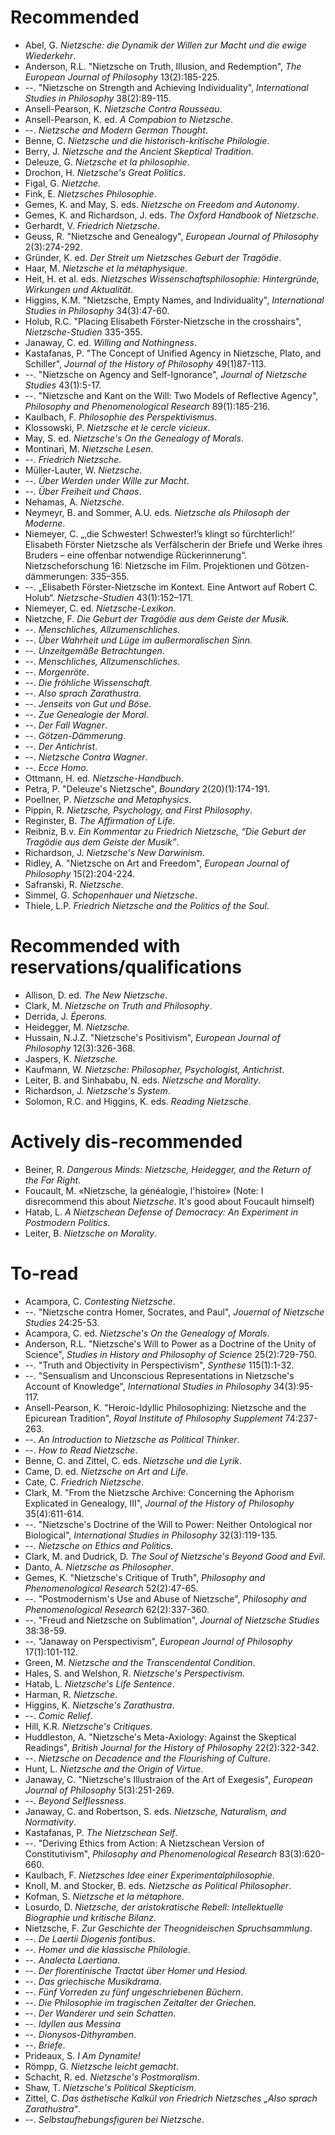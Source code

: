 # Recommended 

* Abel, G. *Nietzsche: die Dynamik der Willen zur Macht und die ewige Wiederkehr*.
* Anderson, R.L. "Nietzsche on Truth, Illusion, and Redemption", *The European Journal of Philosophy* 13(2):185-225.
* --. "Nietzsche on Strength and Achieving Individuality", *International Studies in Philosophy* 38(2):89-115.
* Ansell-Pearson, K. *Nietzsche Contra Rousseau*.
* Ansell-Pearson, K. ed. *A Compabion to Nietzsche*.
* --. *Nietzsche and Modern German Thought*.
* Benne, C. *Nietzsche und die historisch-kritische Philologie*.
* Berry, J. *Nietzsche and the Ancient Skeptical Tradition*.
* Deleuze, G. *Nietzsche et la philosophie*.
* Drochon, H. *Nietzsche's Great Politics*.
* Figal, G. *Nietzche.*
* Fink, E. *Nietzsches Philosophie*.
* Gemes, K. and May, S. eds. *Nietzsche on Freedom and Autonomy*.
* Gemes, K. and Richardson, J. eds. *The Oxford Handbook of Nietzsche*.
* Gerhardt, V. *Friedrich Nietzsche*.
* Geuss, R. "Nietzsche and Genealogy", *European Journal of Philosophy* 2(3):274-292.
* Gründer, K. ed. *Der Streit um Nietzsches Geburt der Tragödie*.
* Haar, M. *Nietzsche et la métaphysique*. 
* Heit, H. et al. eds. *Nietzsches Wissenschaftsphilosophie: Hintergründe, Wirkungen und Aktualität*.
* Higgins, K.M. "Nietzsche, Empty Names, and Individuality", *International Studies in Philosophy* 34(3):47-60.
* Holub, R.C. "Placing Elisabeth Förster-Nietzsche in the crosshairs", *Nietzsche-Studien* 335-355.
* Janaway, C. ed. *Willing and Nothingness*.
* Kastafanas, P. "The Concept of Unified Agency in Nietzsche, Plato, and Schiller", *Journal of the History of Philosophy* 49(1)87-113.
* --. "Nietzsche on Agency and Self-Ignorance", *Journal of Nietzsche Studies* 43(1):5-17.
* --. "Nietzsche and Kant on the Will: Two Models of Reflective Agency", *Philosophy and Phenomenological Research* 89(1):185-216.
* Kaulbach, F. *Philosophie des Perspektivismus*.
* Klossowski, P. *Nietzsche et le cercle vicieux*.
* May, S. ed. *Nietzsche's On the Genealogy of Morals*.
* Montinari, M. *Nietzsche Lesen*.
* --. *Friedrich Nietzsche*.
* Müller-Lauter, W. *Nietzsche*.
* --. *Über Werden under Wille zur Macht*.
* --. *Über Freiheit und Chaos*.
* Nehamas, A. *Nietzsche*.
* Neymeyr, B. and Sommer, A.U. eds. *Nietzsche als Philosoph der Moderne*.
* Niemeyer, C. „‚die Schwester! Schwester!’s klingt so fürchterlich!‘ Elisabeth Förster­ Nietzsche als Verfälscherin der Briefe und Werke ihres Bruders – eine offenbar notwendige Rückerinnerung“. Nietzscheforschung 16: Nietzsche im Film. Projektionen und Götzen-dämmerungen: 335–355.
* --. „Elisabeth Förster-Nietzsche im Kontext. Eine Antwort auf Robert C. Holub“. *Nietzsche-Studien* 43(1):152–171.
* Niemeyer, C. ed. *Nietzsche-Lexikon*.
* Nietzche, F. *Die Geburt der Tragödie aus dem Geiste der Musik.*
* --. *Menschliches, Allzumenschliches*.
* --. *Über Wahrheit und Lüge im außermoralischen Sinn.*
* --. *Unzeitgemäße Betrachtungen*.
* --. *Menschliches, Allzumenschliches*.
* --. *Morgenröte*.
* --. *Die fröhliche Wissenschaft*.
* --. *Also sprach Zarathustra*.
* --. *Jenseits von Gut und Böse*.
* --. *Zue Genealogie der Moral*.
* --. *Der Fall Wagner*.
* --. *Götzen-Dämmerung*.
* --. *Der Antichrist*. 
* --. *Nietzsche Contra Wagner*.
* --. *Ecce Homo*.
* Ottmann, H. ed. *Nietzsche-Handbuch*.
* Petra, P. "Deleuze's Nietzsche", *Boundary* 2(20)(1):174-191.
* Poellner, P. *Nietzsche and Metaphysics*.
* Pippin, R. *Nietzsche, Psychology, and First Philosophy*. 
* Reginster, B. *The Affirmation of Life*.
* Reibniz, B.v. *Ein Kommentar zu Friedrich Nietzsche, “Die Geburt der Tragödie aus dem Geiste der Musik”*.
* Richardson, J. *Nietzsche's New Darwinism*.
* Ridley, A. "Nietzsche on Art and Freedom", *European Journal of Philosophy* 15(2):204-224.
* Safranski, R. *Nietzsche*.
* Simmel, G. *Schopenhauer und Nietzsche*.
* Thiele, L.P. *Friedrich Nietzsche and the Politics of the Soul*.

# Recommended with reservations/qualifications

* Allison, D. ed. *The New Nietzsche*.
* Clark, M. *Nietzsche on Truth and Philosophy*.
* Derrida, J. *Éperons.*
* Heidegger, M. *Nietzsche.*
* Hussain, N.J.Z. "Nietzsche's Positivism", *European Journal of Philosophy* 12(3):326-368.
* Jaspers, K. *Nietzsche*.
* Kaufmann, W. *Nietzsche: Philosopher, Psychologist, Antichrist*.
* Leiter, B. and Sinhababu, N. eds. *Nietzsche and Morality*.
* Richardson, J. *Nietzsche's System*.
* Solomon, R.C. and Higgins, K. eds. *Reading Nietzsche.*

# Actively dis-recommended

* Beiner, R. *Dangerous Minds: Nietzsche, Heidegger, and the Return of the Far Right*.
* Foucault, M. «Nietzsche, la généalogie, l'histoire» (Note: I disrecommend this about *Nietzsche*. It's good about Foucault himself)
* Hatab, L. *A Nietzschean Defense of Democracy: An Experiment in Postmodern Politics*.
* Leiter, B. *Nietzsche on Morality*.

# To-read

* Acampora, C. *Contesting Nietzsche*. 
* --. "Nietzsche contra Homer, Socrates, and Paul", *Jouernal of Nietzsche Studies* 24:25-53.
* Acampora, C. ed. *Nietzsche's On the Genealogy of Morals*.
* Anderson, R.L. "Nietzsche's Will to Power as a Doctrine of the Unity of Science", *Studies in History and Philosophy of Science* 25(2):729-750.
* --. "Truth and Objectivity in Perspectivism", *Synthese* 115(1):1-32.
* --. "Sensualism and Unconscious Representations in Nietzsche's Account of Knowledge", *International Studies in Philosophy* 34(3):95-117.
* Ansell-Pearson, K. "Heroic-Idyllic Philosophizing: Nietzsche and the Epicurean Tradition", *Royal Institute of Philosophy Supplement* 74:237-263.
* --. *An Introduction to Nietzsche as Political Thinker*.
* --. *How to Read Nietzsche*.
* Benne, C. and Zittel, C. eds. *Nietzsche und die Lyrik*.
* Came, D. ed. *Nietzsche on Art and Life*.
* Cate, C. *Friedrich Nietzsche*.
* Clark, M. "From the Nietzsche Archive: Concerning the Aphorism Explicated in Genealogy, III", *Journal of the History of Philosophy* 35(4):611-614.
* --. "Nietzsche's Doctrine of the Will to Power: Neither Ontological nor Biological", *International Studies in Philosophy* 32(3):119-135.
* --. *Nietzsche on Ethics and Politics*.
* Clark, M. and Dudrick, D. *The Soul of Nietzsche's Beyond Good and Evil*.
* Danto, A. *Nietzsche as Philosopher*. 
* Gemes, K. "Nietzsche's Critique of Truth", *Philosophy and Phenomenological Research* 52(2):47-65.
* --. "Postmodernism's Use and Abuse of Nietzsche", *Philosophy and Phenomenological Research* 62(2):337-360.
* --. "Freud and Nietzsche on Sublimation", *Journal of Nietzsche Studies* 38:38-59.
* --. "Janaway on Perspectivism", *European Journal of Philosophy* 17(1):101-112.
* Green, M. *Nietzsche and the Transcendental Condition*. 
* Hales, S. and Welshon, R. *Nietzsche's Perspectivism.*
* Hatab, L. *Nietzsche's Life Sentence*.
* Harman, R. *Nietzsche*.
* Higgins, K. *Nietzsche's Zarathustra*. 
* --. *Comic Relief*.
* Hill, K.R. *Nietzsche's Critiques*.
* Huddleston, A. "Nietzsche's Meta-Axiology: Against the Skeptical Readings", *British Journal for the History of Philosophy* 22(2):322-342.
* --. *Nietzsche on Decadence and the Flourishing of Culture*.
* Hunt, L. *Nietzsche and the Origin of Virtue*.
* Janaway, C. "Nietzsche's Illustraion of the Art of Exegesis", *European Journal of Philosophy* 5(3):251-269.
* --. *Beyond Selflessness*.
* Janaway, C. and Robertson, S. eds. *Nietzsche, Naturalism, and Normativity*.
* Kastafanas, P. *The Nietzschean Self*.
* --. "Deriving Ethics from Action: A Nietzschean Version of Constitutivism", *Philosophy and Phenomenological Research* 83(3):620-660.
* Kaulbach, F. *Nietzsches Idee einer Experimentalphilosophie*.
* Knoll, M. and Stocker, B. eds. *Nietzsche as Political Philosopher*.
* Kofman, S. *Nietzsche et la métaphore*.
* Losurdo, D. *Nietzsche, der aristokratische Rebell: Intellektuelle Biographie und kritische Bilanz*.
* Nietzsche, F. *Zur Geschichte der Theognideischen Spruchsammlung*.
* --. *De Laertii Diogenis fontibus*.
* --. *Homer und die klassische Philologie*.
* --. *Analecta Laertiana*.
* --. *Der florentinische Tractat über Homer und Hesiod.*
* --. *Das griechische Musikdrama*.
* --. *Fünf Vorreden zu fünf ungeschriebenen Büchern*.
* --. *Die Philosophie im tragischen Zeitalter der Griechen*.
* --. *Der Wanderer und sein Schatten*.
* --. *Idyllen aus Messina*
* --. *Dionysos-Dithyramben*.
* --. *Briefe*.
* Prideaux, S. *I Am Dynamite!*
* Römpp, G. *Nietzsche leicht gemacht*.
* Schacht, R. ed. *Nietzsche's Postmoralism*.
* Shaw, T. *Nietzsche's Political Skepticism*.
* Zittel, C. *Das ästhetische Kalkül von Friedrich Nietzsches „Also sprach Zarathustra“*.
* --. *Selbstaufhebungsfiguren bei Nietzsche*.
